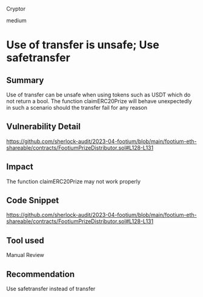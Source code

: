 Cryptor

medium

# Use of transfer is unsafe; Use safetransfer

## Summary

Use of transfer can be unsafe when using tokens such as USDT which do not return a bool. The function claimERC20Prize will behave unexpectedly in such a scenario should the transfer fail for any reason

## Vulnerability Detail

https://github.com/sherlock-audit/2023-04-footium/blob/main/footium-eth-shareable/contracts/FootiumPrizeDistributor.sol#L128-L131

## Impact

The function claimERC20Prize may not work properly

## Code Snippet

https://github.com/sherlock-audit/2023-04-footium/blob/main/footium-eth-shareable/contracts/FootiumPrizeDistributor.sol#L128-L131


## Tool used

Manual Review

## Recommendation

Use safetransfer instead of transfer
